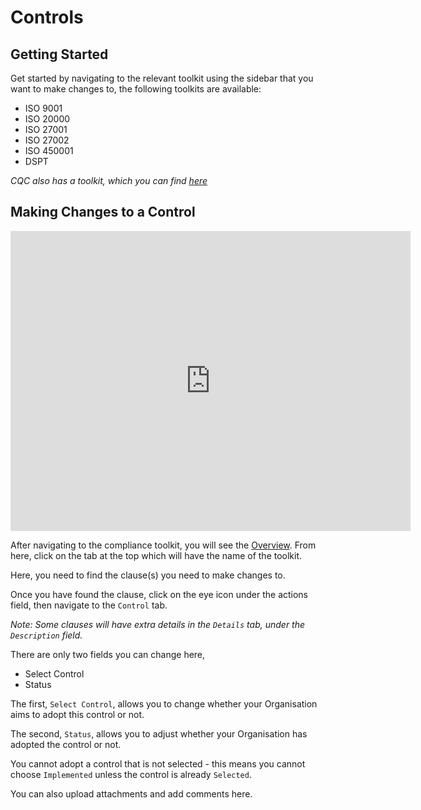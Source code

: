 # Controls

## Getting Started

Get started by navigating to the relevant toolkit using the sidebar that you want to make changes to, the following toolkits are available:

+ ISO 9001
+ ISO 20000
+ ISO 27001
+ ISO 27002
+ ISO 450001
+ DSPT

*CQC also has a toolkit, which you can find [here][CQC]*

## Making Changes to a Control

<iframe width="640" height="480" src="https://www.youtube.com/embed/-Itpgol3b3U" title="Compliance Controls" alt="10-01 - Compliance - Controls (Video)" frameborder="0" allow="accelerometer; clipboard-write; encrypted-media; gyroscope; picture-in-picture; fullscreen" allowfullscreen></iframe>

After navigating to the compliance toolkit, you will see the [Overview][]. From here, click on the tab at the top which will have the name of the toolkit.

Here, you need to find the clause(s) you need to make changes to.

Once you have found the clause, click on the eye icon under the actions field, then navigate to the `Control` tab.

*Note: Some clauses will have extra details in the `Details` tab, under the `Description` field.*

There are only two fields you can change here,

+ Select Control
+ Status

The first, `Select Control`, allows you to change whether your Organisation aims to adopt this control or not.

The second, `Status`, allows you to adjust whether your Organisation has adopted the control or not.

You cannot adopt a control that is not selected - this means you cannot choose `Implemented` unless the control is already `Selected`.

You can also upload attachments and add comments here. 

[CQC]: ../CQC/CQC
[Overview]: overview